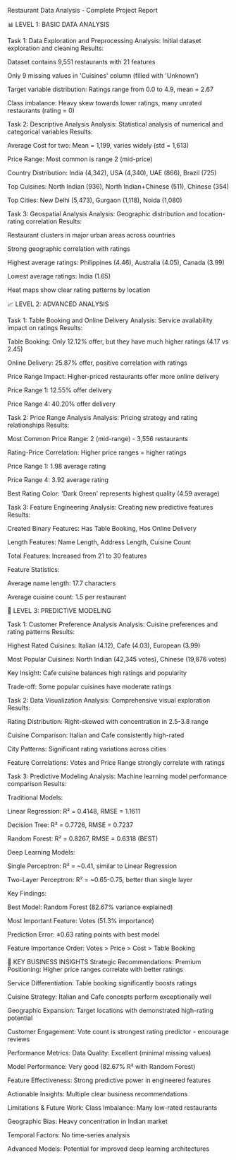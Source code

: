 Restaurant Data Analysis - Complete Project Report

📊 LEVEL 1: BASIC DATA ANALYSIS

Task 1: Data Exploration and Preprocessing
Analysis: Initial dataset exploration and cleaning
Results:

Dataset contains 9,551 restaurants with 21 features

Only 9 missing values in 'Cuisines' column (filled with 'Unknown')

Target variable distribution: Ratings range from 0.0 to 4.9, mean = 2.67

Class imbalance: Heavy skew towards lower ratings, many unrated restaurants (rating = 0)

Task 2: Descriptive Analysis
Analysis: Statistical analysis of numerical and categorical variables
Results:

Average Cost for two: Mean = 1,199, varies widely (std = 1,613)

Price Range: Most common is range 2 (mid-price)

Country Distribution: India (4,342), USA (4,340), UAE (866), Brazil (725)

Top Cuisines: North Indian (936), North Indian+Chinese (511), Chinese (354)

Top Cities: New Delhi (5,473), Gurgaon (1,118), Noida (1,080)

Task 3: Geospatial Analysis
Analysis: Geographic distribution and location-rating correlation
Results:

Restaurant clusters in major urban areas across countries

Strong geographic correlation with ratings

Highest average ratings: Philippines (4.46), Australia (4.05), Canada (3.99)

Lowest average ratings: India (1.65)

Heat maps show clear rating patterns by location

📈 LEVEL 2: ADVANCED ANALYSIS

Task 1: Table Booking and Online Delivery
Analysis: Service availability impact on ratings
Results:

Table Booking: Only 12.12% offer, but they have much higher ratings (4.17 vs 2.45)

Online Delivery: 25.87% offer, positive correlation with ratings

Price Range Impact: Higher-priced restaurants offer more online delivery

Price Range 1: 12.55% offer delivery

Price Range 4: 40.20% offer delivery

Task 2: Price Range Analysis
Analysis: Pricing strategy and rating relationships
Results:

Most Common Price Range: 2 (mid-range) - 3,556 restaurants

Rating-Price Correlation: Higher price ranges = higher ratings

Price Range 1: 1.98 average rating

Price Range 4: 3.92 average rating

Best Rating Color: 'Dark Green' represents highest quality (4.59 average)

Task 3: Feature Engineering
Analysis: Creating new predictive features
Results:

Created Binary Features: Has Table Booking, Has Online Delivery

Length Features: Name Length, Address Length, Cuisine Count

Total Features: Increased from 21 to 30 features

Feature Statistics:

Average name length: 17.7 characters

Average cuisine count: 1.5 per restaurant

🤖 LEVEL 3: PREDICTIVE MODELING

Task 1: Customer Preference Analysis
Analysis: Cuisine preferences and rating patterns
Results:

Highest Rated Cuisines: Italian (4.12), Cafe (4.03), European (3.99)

Most Popular Cuisines: North Indian (42,345 votes), Chinese (19,876 votes)

Key Insight: Cafe cuisine balances high ratings and popularity

Trade-off: Some popular cuisines have moderate ratings

Task 2: Data Visualization
Analysis: Comprehensive visual exploration
Results:

Rating Distribution: Right-skewed with concentration in 2.5-3.8 range

Cuisine Comparison: Italian and Cafe consistently high-rated

City Patterns: Significant rating variations across cities

Feature Correlations: Votes and Price Range strongly correlate with ratings

Task 3: Predictive Modeling
Analysis: Machine learning model performance comparison
Results:

Traditional Models:

Linear Regression: R² = 0.4148, RMSE = 1.1611

Decision Tree: R² = 0.7726, RMSE = 0.7237

Random Forest: R² = 0.8267, RMSE = 0.6318 (BEST)

Deep Learning Models:

Single Perceptron: R² = ~0.41, similar to Linear Regression

Two-Layer Perceptron: R² = ~0.65-0.75, better than single layer

Key Findings:

Best Model: Random Forest (82.67% variance explained)

Most Important Feature: Votes (51.3% importance)

Prediction Error: ±0.63 rating points with best model

Feature Importance Order: Votes > Price > Cost > Table Booking

🎯 KEY BUSINESS INSIGHTS
Strategic Recommendations:
Premium Positioning: Higher price ranges correlate with better ratings

Service Differentiation: Table booking significantly boosts ratings

Cuisine Strategy: Italian and Cafe concepts perform exceptionally well

Geographic Expansion: Target locations with demonstrated high-rating potential

Customer Engagement: Vote count is strongest rating predictor - encourage reviews

Performance Metrics:
Data Quality: Excellent (minimal missing values)

Model Performance: Very good (82.67% R² with Random Forest)

Feature Effectiveness: Strong predictive power in engineered features

Actionable Insights: Multiple clear business recommendations

Limitations & Future Work:
Class Imbalance: Many low-rated restaurants

Geographic Bias: Heavy concentration in Indian market

Temporal Factors: No time-series analysis

Advanced Models: Potential for improved deep learning architectures


